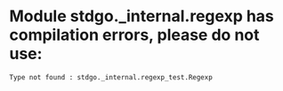 # Module stdgo._internal.regexp has compilation errors, please do not use:
```
Type not found : stdgo._internal.regexp_test.Regexp

```

